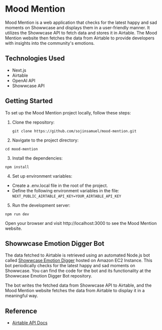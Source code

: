 # Mood Mention

Mood Mention is a web application that checks for the latest happy and sad moments on Showwcase and displays them in a user-friendly manner. It utilizes the Showwcase API to fetch data and stores it in Airtable. The Mood Mention website then fetches the data from Airtable to provide developers with insights into the community's emotions.

## Technologies Used

- Next.js
- Airtable
- OpenAI API
- Showwcase API

## Getting Started

To set up the Mood Mention project locally, follow these steps:

1. Clone the repository:

   ```shell
   git clone https://github.com/sojinsamuel/mood-mention.git
   ```
2. Navigate to the project directory:
```shell
cd mood-mention
```

3. Install the dependencies:
```shell
npm install
```
4. Set up environment variables:

- Create a .env.local file in the root of the project.
- Define the following environment variables in the file:
  `NEXT_PUBLIC_AIRTABLE_API_KEY=YOUR_AIRTABLE_API_KEY`
5. Run the development server:
```shell
npm run dev
```
Open your browser and visit http://localhost:3000 to see the Mood Mention website.

## Showwcase Emotion Digger Bot
The data fetched to Airtable is retrieved using an automated Node.js bot called [Showwcase Emotion Digger](https://github.com/sojinsamuel/showwcase-emotion-digger) hosted on Amazon EC2 Instance. This bot periodically checks for the latest happy and sad moments on Showwcase. You can find the code for the bot and its functionality at the Showwcase Emotion Digger Bot repository.

The bot writes the fetched data from Showwcase API to Airtable, and the Mood Mention website fetches the data from Airtable to display it in a meaningful way.

## Reference
- [Airtable API Docs](https://airtable.com/developers/web/api/introduction)
